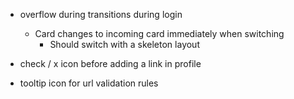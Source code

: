 * overflow during transitions during login
    * Card changes to incoming card immediately when switching
        * Should switch with a skeleton layout

* check / x icon before adding a link in profile
* tooltip icon for url validation rules
